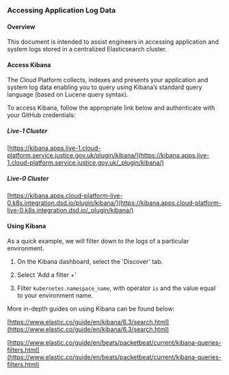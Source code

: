 ### Accessing Application Log Data

#### Overview

This document is intended to assist engineers in accessing application and system logs stored in a centralized Elasticsearch cluster.

#### Access Kibana

The Cloud Platform collects, indexes and presents your application and system log data enabling you to query using Kibana’s standard query language (based on Lucene query syntax).

To access Kibana, follow the appropriate link below and authenticate with your GitHub credentials:

##### Live-1 Cluster
[https://kibana.apps.live-1.cloud-platform.service.justice.gov.uk/plugin/kibana/](https://kibana.apps.live-1.cloud-platform.service.justice.gov.uk/_plugin/kibana/)

##### Live-0 Cluster
[https://kibana.apps.cloud-platform-live-0.k8s.integration.dsd.io/plugin/kibana/](https://kibana.apps.cloud-platform-live-0.k8s.integration.dsd.io/_plugin/kibana/)

#### Using Kibana

As a quick example, we will filter down to the logs of a particular environment.

1) On the Kibana dashboard, select the 'Discover' tab.

2) Select 'Add a filter +'

3) Filter `kubernetes.namespace_name`, with operator `is` and the value equal to your environment name.

More in-depth guides on using Kibana can be found below:

[https://www.elastic.co/guide/en/kibana/6.3/search.html](https://www.elastic.co/guide/en/kibana/6.3/search.html)

[https://www.elastic.co/guide/en/beats/packetbeat/current/kibana-queries-filters.html](https://www.elastic.co/guide/en/beats/packetbeat/current/kibana-queries-filters.html)

